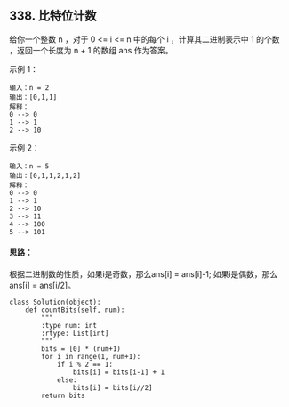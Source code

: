 ## 338. 比特位计数
给你一个整数 n ，对于 0 <= i <= n 中的每个 i ，计算其二进制表示中 1 的个数 ，返回一个长度为 n + 1 的数组 ans 作为答案。

 

示例 1：
```
输入：n = 2
输出：[0,1,1]
解释：
0 --> 0
1 --> 1
2 --> 10
```
示例 2：
```
输入：n = 5
输出：[0,1,1,2,1,2]
解释：
0 --> 0
1 --> 1
2 --> 10
3 --> 11
4 --> 100
5 --> 101
```
#### 思路：
根据二进制数的性质，如果i是奇数，那么ans[i] = ans[i]-1; 如果i是偶数，那么ans[i] = ans[i/2]。
```
class Solution(object):
    def countBits(self, num):
        """
        :type num: int
        :rtype: List[int]
        """
        bits = [0] * (num+1)
        for i in range(1, num+1):
            if i % 2 == 1:
                bits[i] = bits[i-1] + 1
            else:
                bits[i] = bits[i//2]
        return bits
```
